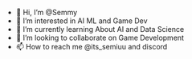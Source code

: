 - 👋 Hi, I’m @Semmy
- 👀 I’m interested in AI ML and Game Dev 
- 🌱 I’m currently learning About AI and Data Science
- 💞️ I’m looking to collaborate on Game Development
- 📫 How to reach me @its_semiuu and discord

<!---
SemmDeve/SemmDeve is a ✨ special ✨ repository because its `README.md` (this file) appears on your GitHub profile.
You can click the Preview link to take a look at your changes.
--->
